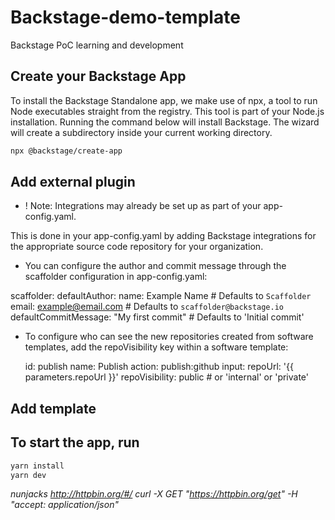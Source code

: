 # Backstage-demo-template

Backstage PoC learning and development

## Create your Backstage App

To install the Backstage Standalone app, we make use of npx, a tool to run Node executables straight from the registry. This tool is part of your Node.js installation. Running the command below will install Backstage. The wizard will create a subdirectory inside your current working directory.

```sh
npx @backstage/create-app
```

## Add external plugin 

- ! Note: Integrations may already be set up as part of your app-config.yaml.

This is done in your app-config.yaml by adding Backstage integrations for the appropriate source code repository for your organization.


- You can configure the author and commit message through the scaffolder configuration in app-config.yaml:

scaffolder:
  defaultAuthor:
    name: Example Name # Defaults to `Scaffolder`
    email: example@email.com # Defaults to `scaffolder@backstage.io`
  defaultCommitMessage: "My first commit" # Defaults to 'Initial commit'

- To configure who can see the new repositories created from software templates, add the repoVisibility key within a software template:

  id: publish
  name: Publish
  action: publish:github
  input:
    repoUrl: '{{ parameters.repoUrl }}'
    repoVisibility: public # or 'internal' or 'private'

## Add template

## To start the app, run

```sh
yarn install
yarn dev
```





*nunjacks*
*<http://httpbin.org/#/>*
*curl -X GET "https://httpbin.org/get" -H "accept: application/json"*
